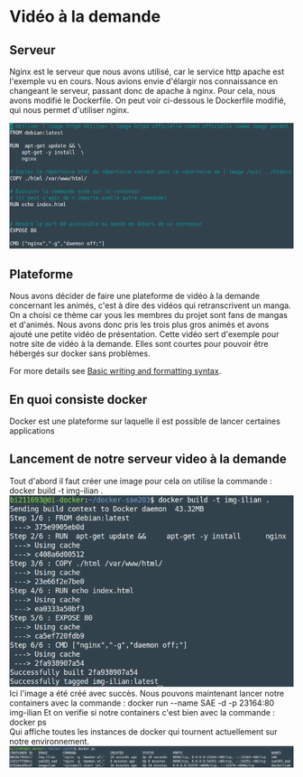 # Vidéo à la demande  

## Serveur

Nginx est le serveur que nous avons utilisé, car le service http apache est l'exemple vu en cours. Nous avions envie d'élargir nos connaissance en changeant le serveur, passant donc de apache à nginx. Pour cela, nous avons modifié le Dockerfile. On peut voir ci-dessous le Dockerfile modifié, qui nous permet d'utiliser nginx.

![dockerfile.png](/docs/assets/images/dockerfile.png)

## Plateforme

Nous avons décider de faire une plateforme de vidéo à la demande concernant les animés, c'est à dire des vidéos qui retranscrivent un manga. On a choisi ce thème car yous les membres du projet sont fans de mangas et d'animés. Nous avons donc pris les trois plus gros animés et avons ajouté une petite vidéo de présentation. Cette vidéo sert d'exemple pour notre site de vidéo à la demande. Elles sont courtes pour pouvoir être hébergés sur docker sans problèmes.



For more details see [Basic writing and formatting syntax](https://docs.github.com/en/github/writing-on-github/getting-started-with-writing-and-formatting-on-github/basic-writing-and-formatting-syntax).

## En quoi consiste docker
Docker est une plateforme sur laquelle il est possible de lancer certaines applications 

## Lancement de notre serveur video à la demande

Tout d'abord il faut créer une image pour cela on utilise la commande : docker build -t img-ilian .
![build.png](/docs/assets/images/build.png)
Ici l'image a été créé avec succès.
Nous pouvons maintenant lancer notre containers avec la commande : docker run --name SAE -d -p 23164:80 img-ilian
Et on verifie si notre containers c'est bien avec la commande : docker ps  
Qui affiche toutes les instances de docker qui tournent actuellement sur notre environnement. 
![dockerps.png](/docs/assets/images/dockerps.png)

